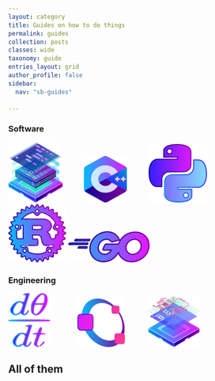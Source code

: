 ```yaml
---
layout: category
title: Guides on how to do things
permalink: guides
collection: posts
classes: wide
taxonomy: guide
entries_layout: grid
author_profile: false
sidebar:
  nav: "sb-guides"

---
```


### Software

[![full](/assets/images/pages/guides/software-small.png)](/guides/software)
&nbsp;&nbsp;&nbsp;&nbsp;&nbsp;&nbsp;&nbsp;&nbsp;&nbsp;
[![full](/assets/images/pages/guides/cpp-small.png)](/guides/cpp)
&nbsp;&nbsp;&nbsp;&nbsp;&nbsp;&nbsp;&nbsp;&nbsp;&nbsp;
[![full](/assets/images/pages/guides/python-small.png)](/guides/python)
&nbsp;&nbsp;&nbsp;&nbsp;&nbsp;&nbsp;
[![full](/assets/images/pages/guides/rust-small.png)](/guides/rust)
[![full](/assets/images/pages/guides/golang-small.png)](/guides/golang)

### Engineering

[![full](/assets/images/pages/guides/math-small.png)](/guides/mathematics)
&nbsp;&nbsp;&nbsp;&nbsp;&nbsp;&nbsp;&nbsp;&nbsp;&nbsp;&nbsp;&nbsp;&nbsp;
[![full](/assets/images/pages/guides/octave-small.png)](/guides/octave)
&nbsp;&nbsp;&nbsp;&nbsp;&nbsp;&nbsp;&nbsp;&nbsp;&nbsp;&nbsp;
[![full](/assets/images/pages/guides/electronics-small.png)](/guides/electronics)

## All of them
